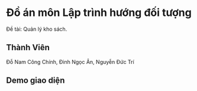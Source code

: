 # Đồ án môn Lập trình hướng đối tượng

Đề tài: Quản lý kho sách.

## Thành Viên

Đỗ Nam Công Chính, Đinh Ngọc Ân, Nguyễn Đức Trí

## Demo giao diện
